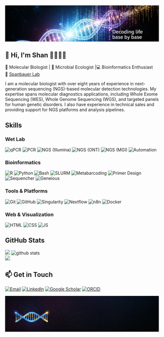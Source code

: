 <!-- Header Image -->
<p align="center">
  <img src="assets/header.png" alt="Header Banner"/>
</p>


## 👋 Hi, I'm Shan 🧑‍🔬🧫🧬

 🧬 Molecular Biologist | 🔬 Microbial Ecologist |💻 Bioinformatics Enthusiast  
📍 [Spanbauer Lab](https://trishaspanbauer.com)  

I am a molecular biologist with over eight years of experience in next-generation sequencing (NGS)-based molecular detection technologies. My expertise spans molecular diagnostics applications, including Whole Exome Sequencing (WES), Whole Genome Sequencing (WGS), and targeted panels for human genetic disorders. I also have experience in technical sales and providing support for NGS platforms and analysis pipelines. 



## Skills


### Wet Lab

![qPCR](https://img.shields.io/badge/qPCR-4CAF50?style=flat\&logo=vercel\&logoColor=white)
![PCR](https://img.shields.io/badge/PCR-4CAF50?style=flat\&logo=vercel\&logoColor=white)
![NGS (Illumina)](https://img.shields.io/badge/Illumina\-F44336?style=flat\&logo=illumina\&logoColor=white)
![NGS (ONT)](https://img.shields.io/badge/ONT\-00BFFF?style=flat\&logo=nanopore\&logoColor=white)
![NGS (MGI)](https://img.shields.io/badge/MGI\-FF9800?style=flat\&logo=\&logoColor=white)
![Automation](https://img.shields.io/badge/Automation-607D8B?style=flat\&logo=automation\&logoColor=white)


### Bioinformatics

![R](https://img.shields.io/badge/R-276DC3?style=flat\&logo=r\&logoColor=white)
![Python](https://img.shields.io/badge/Python-3776AB?style=flat&logo=python&logoColor=white)
![Bash](https://img.shields.io/badge/Bash-333333?style=flat\&logo=gnubash\&logoColor=white)
![SLURM](https://img.shields.io/badge/SLURM-005F73?style=flat\&logo=slurm\&logoColor=white)
![Metabarcoding](https://img.shields.io/badge/Metabarcoding-9C27B0?style=flat\&logo=dna\&logoColor=white)
![Primer Design](https://img.shields.io/badge/Primer_Designing-009688?style=flat\&logo=dna\&logoColor=white)
![Sequencher](https://img.shields.io/badge/Sequencher-3F51B5?style=flat\&logo=moleculer\&logoColor=white)
![Geneious](https://img.shields.io/badge/Geneious-2196F3?style=flat\&logo=genius\&logoColor=white)


### Tools & Platforms

![Git](https://img.shields.io/badge/Git-F05032?style=flat\&logo=git\&logoColor=white)
![GitHub](https://img.shields.io/badge/GitHub-181717?style=flat\&logo=github\&logoColor=white)
![Singularity](https://img.shields.io/badge/Singularity-0D47A1?style=flat\&logo=linux\&logoColor=white)
![Nextflow](https://img.shields.io/badge/Nextflow-27AE60?style=flat\&logo=nextflow\&logoColor=white)
![n8n](https://img.shields.io/badge/n8n-E87722?style=flat\&logo=n8n\&logoColor=white)
![Docker](https://img.shields.io/badge/Docker-2496ED?style=flat&logo=docker&logoColor=white)


### Web & Visualization

![HTML](https://img.shields.io/badge/HTML5-E34F26?style=flat\&logo=html5\&logoColor=white)
![CSS](https://img.shields.io/badge/CSS3-1572B6?style=flat\&logo=css\&logoColor=white)
![JS](https://img.shields.io/badge/JavaScript-0D47A1?style=flat\&logo=javascript\&logoColor=white)


## GitHub Stats

![](https://nirzak-streak-stats.vercel.app/?user=shanptom&theme=transparent&hide_border=false)
![github stats](https://github-readme-stats-sigma-five.vercel.app/api?username=shanptom&show_icons=true&theme=merko)</br>
![](https://github-readme-stats.vercel.app/api/top-langs/?username=shanptom&theme=transparent&hide_border=false&include_all_commits=false&count_private=false&layout=compact)



## 📫 Get in Touch

<p align="left">
  <a href="mailto:shanptom@gmail.com" target="_blank"> <img src="https://img.shields.io/badge/Email-D14836?style=flat&logo=gmail&logoColor=white" alt="Email"></a>
  <a href="https://www.linkedin.com/in/shanptom" target="_blank"> <img src="https://img.shields.io/badge/LinkedIn-0A66C2?style=flat&logo=linkedin&logoColor=white" alt="LinkedIn"></a>
  <a href="https://scholar.google.com/citations?user=9EsIZrgAAAAJ&hl=en" target="_blank"> <img src="https://img.shields.io/badge/Google%20Scholar-4285F4?style=flat&logo=google-scholar&logoColor=white" alt="Google Scholar"></a>
   <a href="https://orcid.org/0000-0002-2660-887X" target="_blank"><img src="https://img.shields.io/badge/ORCID-A6CE39?style=flat&logo=orcid&logoColor=white" alt="ORCID"></a>
</p>

<!-- Footer Image -->
<p align="center">
  <img src="assets/footer.png" alt="Footer Banner"/>
</p>
              
